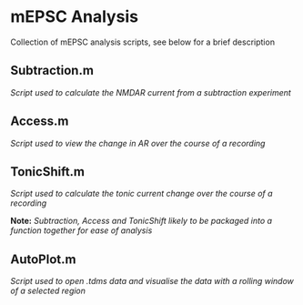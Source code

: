 # mEPSC Analysis

Collection of mEPSC analysis scripts, see below for a brief description

## Subtraction.m  
*Script used to calculate the NMDAR current from a subtraction experiment*

## Access.m  
*Script used to view the change in AR over the course of a recording*

## TonicShift.m  
*Script used to calculate the tonic current change over the course of a recording*

**Note:** *Subtraction, Access and TonicShift likely to be packaged into a function together for ease of analysis*

## AutoPlot.m 
*Script used to open .tdms data and visualise the data with a rolling window of a selected region* 